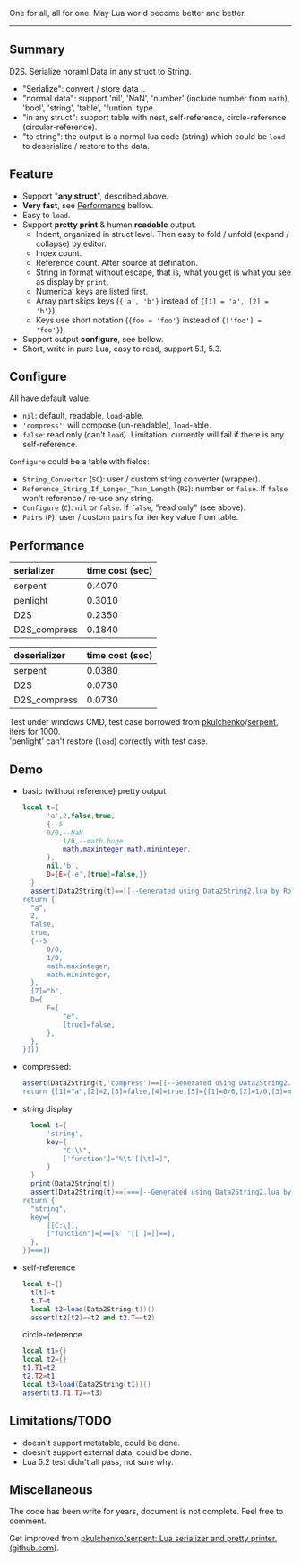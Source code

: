 One for all, all for one.
May Lua world become better and better.

---

## Summary
D2S. Serialize noraml Data in any struct to String.
- "Serialize": convert / store data ..
- "normal data": support 'nil', 'NaN', 'number' (include number from `math`), 'bool', 'string', 'table', 'funtion' type.
- "in any struct": support table with nest, self-reference, circle-reference (circular-reference).
- "to string": the output is a normal lua code (string) which could be `load` to deserialize / restore to the data.

## Feature
- Support "**any struct**", described above.
- **Very fast**, see [Performance](#Performance) bellow.
- Easy to `load`.
- Support **pretty print** & human **readable** output.
  - Indent, organized in struct level.
    Then easy to fold / unfold (expand / collapse) by editor.
  - Index count.
  - Reference count.
    After source at defination.
  - String in format without escape, that is, what you get is what you see as display by `print`.
  - Numerical keys are listed first.
  - Array part skips keys (`{'a', 'b'}` instead of `{[1] = 'a', [2] = 'b'}`).
  - Keys use short notation (`{foo = 'foo'}` instead of `{['foo'] = 'foo'}`).
- Support output **configure**, see bellow.
- Short, write in pure Lua, easy to read, support 5.1, 5.3.

## Configure
All have default value.
- `nil`: default, readable, `load`-able.
- `'compress'`: will compose (un-readable), `load`-able.
- `false`: read only (can't `load`).
  Limitation: currently will fail if there is any self-reference.

`Configure` could be a table with fields:
- `String_Converter` (`SC`): user / custom string converter (wrapper).
- `Reference_String_If_Longer_Than_Length` (`RS`): number or `false`. If `false` won't reference / re-use any string.
- `Configure` (`C`): `nil` or `false`. If `false`, "read only" (see above).
- `Pairs` (`P`): user / custom `pairs` for iter key value from table.

## Performance
| serializer   | time cost (sec) |
| :----------- | :-------------- |
| serpent      | 0.4070          |
| penlight     | 0.3010          |
| D2S          | 0.2350          |
| D2S_compress | 0.1840          |

| deserializer | time cost (sec) |
| :----------- | :-------------- |
| serpent      | 0.0380          |
| D2S          | 0.0730          |
| D2S_compress | 0.0730          |

Test under windows CMD, test case borrowed from [pkulchenko](https://github.com/pkulchenko)/[serpent](https://github.com/pkulchenko/serpent), iters for 1000.  
'penlight' can't restore (`load`) correctly with test case.

## Demo
- basic (without reference) pretty output
  ```lua
  local t={
		'a',2,false,true,
		{--5
  		0/0,--NaN
			1/0,--math.huge
			math.maxinteger,math.mininteger,
		},
		nil,'b',
		D={E={'e',[true]=false,}}
	}
	assert(Data2String(t)==[[--Generated using Data2String2.lua by RobertL
  return {
  	"a",
  	2,
  	false,
  	true,
  	{--5
    	0/0,
  		1/0,
  		math.maxinteger,
  		math.mininteger,
  	},
  	[7]="b",
  	D={
  		E={
  			"e",
  			[true]=false,
  		},
  	},
  }]])
  ```
- compressed:
  ```lua
  assert(Data2String(t,'compress')==[[--Generated using Data2String2.lua by RobertL
  return {[1]="a",[2]=2,[3]=false,[4]=true,[5]={[1]=0/0,[2]=1/0,[3]=math.maxinteger,[4]=math.mininteger},[7]="b",D={E={[1]="e",[true]=false}}}]])
  ```
- string display
  ```lua
	local t={
		'string',
		key={
			"C:\\",
			['function']="%\t'[[\t]=]",
		}
	}
	print(Data2String(t))
	assert(Data2String(t)==[===[--Generated using Data2String2.lua by RobertL
  return {
  	"string",
  	key={
  		[[C:\]],
  		["function"]=[==[%	'[[	]=]]==],
  	},
  }]===])
  ``` 
- self-reference
  ```lua
  local t={}
	t[t]=t
	t.T=t
	local t2=load(Data2String(t))()
	assert(t2[t2]==t2 and t2.T==t2)
  ```
  circle-reference
  ```lua
  local t1={}
  local t2={}
  t1.T1=t2
  t2.T2=t1
  local t3=load(Data2String(t1))()
  assert(t3.T1.T2==t3)
  ```

## Limitations/TODO
- doesn't support metatable, could be done.
- doesn't support external data, could be done.
- Lua 5.2 test didn't all pass, not sure why.


## Miscellaneous
The code has been write for years, document is not complete.
Feel free to comment.

Get improved from [pkulchenko/serpent: Lua serializer and pretty printer. (github.com)](https://github.com/pkulchenko/serpent).
